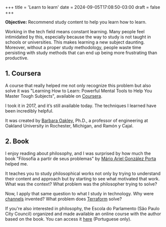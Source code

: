 +++
title = 'Learn to learn'
date = 2024-09-05T17:08:50-03:00
draft = false
+++

**Objective:** Recommend study content to help you learn how to learn.

Working in the tech field means constant learning. Many people feel intimidated
by this, especially because the way to study is not taught in schools or
universities. This makes learning a new subject daunting. Moreover, without a
proper study methodology, people waste time persisting with study methods that
can end up being more frustrating than productive.

## 1. Coursera

A course that really helped me not only recognize this problem but also solve it
was "Learning How to Learn: Powerful Mental Tools to Help You Master Tough
Subjects", available on [Coursera](https://www.coursera.org/learn/aprender).

I took it in 2017, and it’s still available today. The techniques I learned have
been incredibly helpful.

It was created by [Barbara Oakley](https://barbaraoakley.com/), Ph.D., a
professor of engineering at Oakland University in Rochester, Michigan, and
Ramón y Cajal.

## 2. Book

I enjoy reading about philosophy, and I was surprised by how much the book
"Filosofia a partir de seus problemas" by [Mário Ariel González Porta](ttp://lattes.cnpq.br/0864141297940508) helped me.

It teaches you to study philosophical works not only by trying to understand
their content and approach but by starting to see what motivated that work.
What was the context? What problem was the philosopher trying to solve?

Now, I apply that same question to what I study in technology. Why were [channels](https://go.dev/tour/concurrency/2)
invented? What problem does [Terraform](https://www.terraform.io/) solve?

If you're also interested in philosophy, the Escola do Parlamento (São Paulo
City Council) organized and made available an online course with the author
based on the book. You can access it [here](https://www.saopaulo.sp.leg.br/escoladoparlamento/cursos/cursos-anteriores/cursos-realizados-em-2020/a-filosofia-a-partir-de-seus-problemas/) (Portuguese only).
